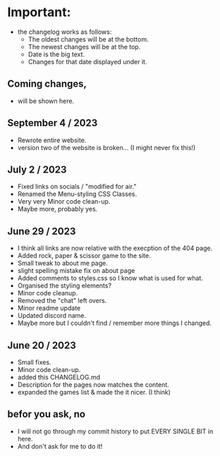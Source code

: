 # Important:

- the changelog works as follows: 
  - The oldest changes will be at the bottom.
  - The newest changes will be at the top.
  - Date is the big text.
  - Changes for that date displayed under it.

## Coming changes,

- will be shown here.

## September 4 / 2023

- Rewrote entire website.
- version two of the website is broken... (I might never fix this!)

## July 2 / 2023

- Fixed links on socials / "modified for air."
- Renamed the Menu-styling CSS Classes.
- Very very Minor code clean-up.
- Maybe more, probably yes.

## June 29 / 2023

- I think all links are now relative with the execption of the 404 page.
- Added rock, paper & scissor game to the site.
- Small tweak to about me page.
- slight spelling mistake fix on about page
- Added comments to styles.css so I know what is used for what.
- Organised the styling elements?
- Minor code cleanup.
- Removed the "chat" left overs.
- Minor readme update
- Updated discord name.
- Maybe more but I couldn't find / remember more things I changed.

## June 20 / 2023

- Small fixes.
- Minor code clean-up.
- added this CHANGELOG.md
- Description for the pages now matches the content.
- expanded the games list & made the it nicer. (I think)

## befor you ask, no

- I will not go through my commit history to put EVERY SINGLE BIT in here.
- And don't ask for me to do it!
